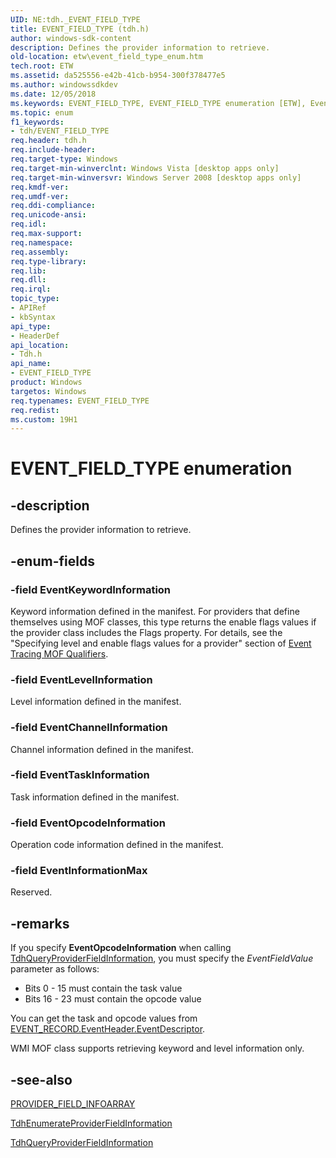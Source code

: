 ```yaml
---
UID: NE:tdh._EVENT_FIELD_TYPE
title: EVENT_FIELD_TYPE (tdh.h)
author: windows-sdk-content
description: Defines the provider information to retrieve.
old-location: etw\event_field_type_enum.htm
tech.root: ETW
ms.assetid: da525556-e42b-41cb-b954-300f378477e5
ms.author: windowssdkdev
ms.date: 12/05/2018
ms.keywords: EVENT_FIELD_TYPE, EVENT_FIELD_TYPE enumeration [ETW], EventChannelInformation, EventInformationMax, EventKeywordInformation, EventLevelInformation, EventOpcodeInformation, EventTaskInformation, etw.event_field_type_enum, tdh.event_field_type_enum, tdh/EVENT_FIELD_TYPE, tdh/EventChannelInformation, tdh/EventInformationMax, tdh/EventKeywordInformation, tdh/EventLevelInformation, tdh/EventOpcodeInformation, tdh/EventTaskInformation
ms.topic: enum
f1_keywords:
- tdh/EVENT_FIELD_TYPE
req.header: tdh.h
req.include-header: 
req.target-type: Windows
req.target-min-winverclnt: Windows Vista [desktop apps only]
req.target-min-winversvr: Windows Server 2008 [desktop apps only]
req.kmdf-ver: 
req.umdf-ver: 
req.ddi-compliance: 
req.unicode-ansi: 
req.idl: 
req.max-support: 
req.namespace: 
req.assembly: 
req.type-library: 
req.lib: 
req.dll: 
req.irql: 
topic_type:
- APIRef
- kbSyntax
api_type:
- HeaderDef
api_location:
- Tdh.h
api_name:
- EVENT_FIELD_TYPE
product: Windows
targetos: Windows
req.typenames: EVENT_FIELD_TYPE
req.redist: 
ms.custom: 19H1
---
```


# EVENT_FIELD_TYPE enumeration


## -description


Defines the provider information to retrieve.


## -enum-fields




### -field EventKeywordInformation

Keyword information defined in the manifest. For providers that define themselves using MOF classes, this type returns the enable flags values if the provider class includes the Flags property. For details, see the "Specifying level and enable flags values for a provider" section of <a href="https://docs.microsoft.com/windows/desktop/ETW/event-tracing-mof-qualifiers">Event Tracing MOF Qualifiers</a>. 


### -field EventLevelInformation

Level information defined in the manifest.


### -field EventChannelInformation

Channel information defined in the manifest.


### -field EventTaskInformation

Task information defined in the manifest.


### -field EventOpcodeInformation

Operation code information defined in the manifest.


### -field EventInformationMax

Reserved.


## -remarks



If you specify <b>EventOpcodeInformation</b> when calling <a href="https://docs.microsoft.com/windows/desktop/api/tdh/nf-tdh-tdhqueryproviderfieldinformation">TdhQueryProviderFieldInformation</a>, you must specify the  <i>EventFieldValue</i> parameter as follows:

<ul>
<li>Bits 0 - 15 must contain the task value</li>
<li>Bits 16 - 23 must contain the opcode value</li>
</ul>
You can get the task and opcode values from <a href="https://docs.microsoft.com/windows/desktop/api/evntprov/ns-evntprov-event_descriptor">EVENT_RECORD.EventHeader.EventDescriptor</a>.

WMI MOF class supports retrieving keyword and level information only.




## -see-also




<a href="https://docs.microsoft.com/windows/desktop/api/tdh/ns-tdh-provider_field_infoarray">PROVIDER_FIELD_INFOARRAY</a>



<a href="https://docs.microsoft.com/windows/desktop/api/tdh/nf-tdh-tdhenumerateproviderfieldinformation">TdhEnumerateProviderFieldInformation</a>



<a href="https://docs.microsoft.com/windows/desktop/api/tdh/nf-tdh-tdhqueryproviderfieldinformation">TdhQueryProviderFieldInformation</a>
 

 

